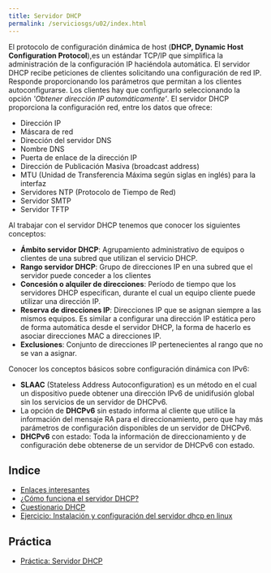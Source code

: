 ```yaml
---
title: Servidor DHCP
permalink: /serviciosgs/u02/index.html
---
```


El  protocolo  de  configuración  dinámica  de  host  (**DHCP, Dynamic Host Configuration Protocol**),es un estándar TCP/IP que  simplifica  la  administración  de  la  configuración  IP haciéndola automática. 
El  servidor  DHCP  recibe  peticiones  de  clientes  solicitando una  configuración  de  red  IP.  Responde  proporcionando  los parámetros que permitan a los clientes autoconfigurarse. Los clientes  hay  que  configurarlo  seleccionando  la  opción *'Obtener dirección IP automáticamente'*. El servidor DHCP proporciona la configuración red, entre los datos que ofrece:

* Dirección IP
* Máscara de red
* Dirección del servidor DNS
* Nombre DNS
* Puerta de enlace de la dirección IP
* Dirección de Publicación Masiva (broadcast address)
* MTU (Unidad de Transferencia Máxima según siglas en inglés) para la interfaz
* Servidores NTP (Protocolo de Tiempo de Red)
* Servidor SMTP
* Servidor TFTP

Al trabajar con el servidor DHCP tenemos que conocer los siguientes conceptos:

* **Ámbito  servidor  DHCP**:  Agrupamiento administrativo  de  equipos  o  clientes  de  una subred que utilizan el servicio DHCP.
* **Rango  servidor  DHCP**:  Grupo  de  direcciones IP en una subred que el servidor puede conceder a los clientes 
* **Concesión  o  alquiler  de  direcciones**:  Período de tiempo que los servidores DHCP especifican, durante el cual un equipo cliente puede utilizar una dirección IP.
* **Reserva  de  direcciones  IP**:  Direcciones  IP que se asignan siempre  a  las  mismos equipos. Es similar a configurar una dirección IP estática pero de forma  automática  desde  el  servidor  DHCP,  la  forma  de hacerlo es asociar direcciones MAC a direcciones IP. 
* **Exclusiones**: Conjunto de direcciones IP pertenecientes al rango que no se van a asignar.

Conocer los conceptos básicos sobre configuración dinámica con IPv6:

* **SLAAC** (Stateless Address Autoconfiguration) es un método en el cual un dispositivo puede obtener una dirección IPv6 de unidifusión global sin los servicios de un servidor de DHCPv6.
* La opción de **DHCPv6** sin estado informa al cliente que utilice la información del mensaje RA para el direccionamiento, pero que hay más parámetros de configuración disponibles de un servidor de DHCPv6. 
* **DHCPv6** con estado: Toda la información de direccionamiento y de configuración debe obtenerse de un servidor de DHCPv6 con estado.

## Indice


* [Enlaces interesantes](enlaces.html)
* [¿Cómo funciona el servidor DHCP?](dhcp.html)
* [Cuestionario DHCP](cuestionario.html)
* [Ejercicio: Instalación y configuración del servidor dhcp en linux](ejercicio1.html)

## Práctica

* [Práctica: Servidor DHCP](practica_dhcp.html)